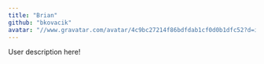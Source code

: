 ```yaml
---
title: "Brian"
github: "bkovacik"
avatar: "//www.gravatar.com/avatar/4c9bc27214f86bdfdab1cf0d0b1dfc52?d=identicon"
---
```


User description here!
